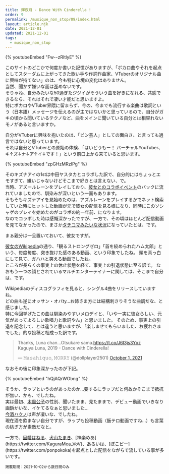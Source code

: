 ```yaml
---
title: 輝夜月 - Dance With Cinderella !
order: 9
permalink: /musique_non_stop/09/index.html
layout: article.njk
date: 2021-12-01
updated: 2021-12-01
tags:
  - musique_non_stop
---
```


{% youtubeEmbed "Fw--zRltlyE" %}

このサイトのどこかで何度か書いた記憶がありますが、「ボカロ曲やそれを起点としてスターダムに上がってきた歌い手や作詞作曲家、VTuberのオリジナル曲に興味が持てない」のは、今も特に心境の変化はありません。  
当然、聞かず嫌いな面は歪めないです。  
そりゃね、自分みたいな50過ぎたジジイがそういう曲を好きになれる、共感できるなら、それはそれで凄い才能だと思いますよ。  
特にボカロやVTuber界隈に留まらず、今の、今までも流行する楽曲は歌詞という（日本語）メッセージを伝えるのが主ではないかと思っているので、自分がガキの頃から聞いているテクノなど、曲をメインに聞いている自分とは相容れないモノがあると言いますか。

自分がVTuberに興味を抱いたのは、「ピン芸人」としての面白さ、と言っても過言ではないと思っています。  
それは自分とVTuberとの原始の体験、「はいどうもー！ バーチャルYouTuber、キ↑ズ↓ナ↓ア↑イ↓です！」という前口上から来ていると思います。

{% youtubeEmbed "zpGHzMRzIPg" %}

そのキズナアイの1stは中田ヤスタカとコラボした訳で、自分的にはちょっとエモすぎて、嫌いじゃないけどそこまで好きとは言えない、で。  
当時、アズールレーンをプレイしており、[彼女とのコラボイベント](https://azurlane.wikiru.jp/index.php?%A5%A4%A5%D9%A5%F3%A5%C874_%B2%BE%C1%DB%B7%D2%A4%B2%A4%B7%B6%A6%BB%FE%C0%AD)のバックに流れていましたので、馴染みが深いという一面もあります。  
そもそもキズナアイを見始めたのは、アズルレーンをプレイするかでネット検索していた時にヒットした動画が元で彼女の配信を見る様になり、同時にこのソシャゲのプレイを始めたのがコラボの約一年前、になります。  
なのでコラボした時は感慨深かったですが、一方で、その頃はほとんど配信動画を見てなかったので、まさか[タチコマみたいな状況](https://kai-you.net/article/66810)になっていたとは、です。

まぁ親分は一旦置いておいて、彼女ですが。

[彼女のWikipedia](https://ja.wikipedia.org/wiki/%E8%BC%9D%E5%A4%9C%E6%9C%88)の通り、「観るストロングゼロ」「首を絞められたハム太郎」という、毎度毎度、突き抜けた感のある動画、という印象でしたね。
頭を真っ白にして見て、ガハハと笑える動画でしたね。  
ところが長らくの事実上の休止状態を経て、事実上の引退状態に至る訳で。
なおもう一つの顔とされているマルチエンターテイナーに関しては、そこまで自分は、です。

Wikipediaのディスコグラフィを見ると、シングル4曲をリリースしていますね。  
どの曲も逆にオッサン・オバty…お姉さま方には結構刺さりそうな曲調だな、と感じました。  
特に今回挙げたこの曲は馴染みやすいメロデイと、「いやー実に彼女らしい、元気があってよろしい歌唱力と歌詞やん」と思いました。
そのため、事実上の引退を記念して、とは違うと思いますが、「楽しませてもらいました、お疲れさまでした」的な投稿と相成った訳です。

<blockquote class="twitter-tweet" data-conversation="none"><p lang="et" dir="ltr">Thanks, Luna chan...Otsukare sama.<a href="https://t.co/J6I3js3Yxz">https://t.co/J6I3js3Yxz</a><br>Kaguya Luna, 2019 - Dance with Cinderella!</p>&mdash; 𝙼𝚊𝚜𝚊𝚑𝚒𝚚𝚞𝚘, 𝙼𝙾𝚁𝚁𝚈 (@dollplayer2501) <a href="https://twitter.com/dollplayer2501/status/1444003931550478342?ref_src=twsrc%5Etfw">October 1, 2021</a></blockquote> <script async src="https://platform.twitter.com/widgets.js" charset="utf-8"></script>

なおその後に印象深かったのが下記。

{% youtubeEmbed "hQjAQrWObng" %}

そうか、ラップというのがあったのか…要するにラップだと何故かそこまで抵抗が無い、かも、でしたね。  
実は最初、[木風公子](https://twitter.com/kikaze_kimiko)の性別、聞いたまま、見たままで、デビュー動画でいきなり画鋲かいな、イケてるなぁと思いました…  
[今酒ハクノ](https://twitter.com/hakuno_imasaka)は声が凄いな、でしたね。  
現在酒を飲まない自分ですが、ラップも投稿動画（飯テロ動画ですね…）も言葉の紡ぎ方が素敵だなと。

一方で、[因幡はねる](https://twitter.com/Haneru_Inaba)、[犬山たまき](https://twitter.com/norioo_)、[神楽めあ](https://twitter.com/KaguraMea_VoV)、あるいは、[ぽこピー](https://twitter.com/ponpokoka)を起点とした配信をながらで流している事が多いです。

<small>掲載期間：2021-10-02から数日間のみ</small>
